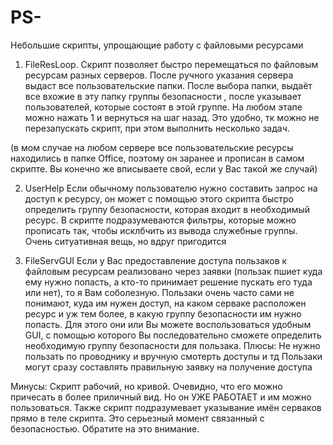 # PS-
Небольшие скрипты, упрощающие работу с файловыми ресурсами
1) FileResLoop. 
Скрипт позволяет быстро перемещаться по файловым ресурсам разных серверов. После ручного указания сервера выдаст все пользовательские папки. После выбора папки, выдаёт все вхожие в эту папку группы безопасности
, после указывает пользователей, которые состоят в этой группе. На любом этапе можно нажать 1 и вернуться на шаг назад. Это удобно, тк можно не перезапускать скрипт, при этом выполнить несколько задач. 

(в мом случае на любом сервере все пользовательские ресурсы находились в папке Office, поэтому он заранее и прописан в самом скрипте. Вы конечно же вписываете свой, если у Вас такой же случай)

2) UserHelp
Если обычному пользователю нужно составить запрос на доступ к ресурсу, он может с помощью этого скрипта быстро определить группу безопасности, которая входит в необходимый ресурс. В скрипте подразумеваются 
фильтры, которые можно прописать так, чтобы исклбчить из вывода служебные группы. Очень ситуативная вещь, но вдруг пригодится 

3) FileServGUI
Если у Вас предоставление доступа пользаков к файловым ресурсам реализовано через заявки (пользак пшиет куда ему нужно попасть, а кто-то принимает решение пускать его туда или нет), то я Вам соболезную. 
Пользаки очень часто сами не понимают, куда им нужен доступ, на каком серваке расположен ресурс и уж тем более, в какую группу безопасности им нужно попасть. Для этого они или Вы можете воспользоваться удобным GUI, с помощью которого Вы последовательно сможете определить необходимую группу безопасности для пользака. 
Плюсы: 
Не нужно пользать по проводнику и вручную смотерть доступы и тд
Пользаки могут сразу составлять правильную заявку на получение доступа 

Минусы: 
Скрипт рабочий, но кривой. Очевидно, что его можно причесать в более приличный вид. Но он УЖЕ РАБОТАЕТ и им можно пользоваться. 
Также скрипт подразумевает указывание имён серваков прямо в теле скрипта. Это серьезный момент связанный с безопасностью. Обратите на это внимание. 
